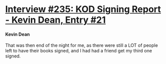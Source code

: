 # [Interview #235: KOD Signing Report - Kevin Dean, Entry #21](https://www.theoryland.com/intvmain.php?i=235#21)

#### Kevin Dean

That was then end of the night for me, as there were still a LOT of people left to have their books signed, and I had had a friend get my third one signed.

